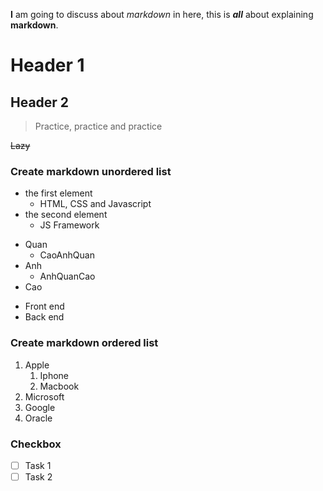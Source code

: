 __I__ am going to discuss about _markdown_ in here, this is ***all*** about explaining __markdown__.


# Header 1
## Header 2

>Practice, practice and practice

~~Lazy~~

### Create markdown unordered list

- the first element
   - HTML, CSS and Javascript
- the second element
   - JS Framework

+ Quan
   + CaoAnhQuan
+ Anh
   + AnhQuanCao
+ Cao

* Front end 
* Back end

### Create markdown ordered list

1. Apple
   1. Iphone
   2. Macbook
2. Microsoft
3. Google
4. Oracle

### Checkbox

- [ ] Task 1
- [ ] Task 2
